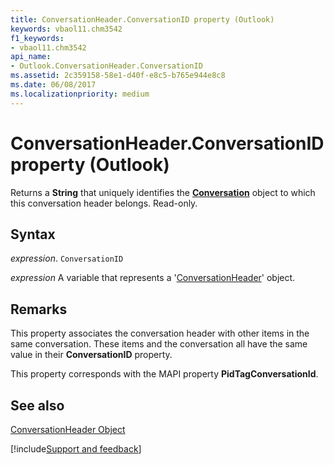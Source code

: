 ```yaml
---
title: ConversationHeader.ConversationID property (Outlook)
keywords: vbaol11.chm3542
f1_keywords:
- vbaol11.chm3542
api_name:
- Outlook.ConversationHeader.ConversationID
ms.assetid: 2c359158-58e1-d40f-e8c5-b765e944e8c8
ms.date: 06/08/2017
ms.localizationpriority: medium
---
```



# ConversationHeader.ConversationID property (Outlook)

Returns a **String** that uniquely identifies the **[Conversation](Outlook.Conversation.md)** object to which this conversation header belongs. Read-only.


## Syntax

_expression_. `ConversationID`

_expression_ A variable that represents a '[ConversationHeader](Outlook.ConversationHeader.md)' object.


## Remarks

This property associates the conversation header with other items in the same conversation. These items and the conversation all have the same value in their **ConversationID** property.

This property corresponds with the MAPI property **PidTagConversationId**.


## See also


[ConversationHeader Object](Outlook.ConversationHeader.md)

[!include[Support and feedback](~/includes/feedback-boilerplate.md)]